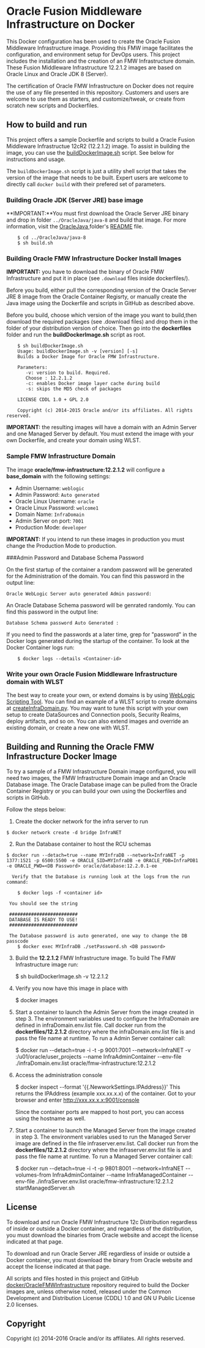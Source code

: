 Oracle Fusion Middleware Infrastructure on Docker
=================================================
This Docker configuration has been used to create the Oracle Fusion Middleware Infrastructure image. Providing this FMW image facilitates the configuration, and environment setup for DevOps users. This project includes the installation and the creation of an  FMW Infrastructure domain. These Fusion Middleware Infrastructure 12.2.1.2 images are based on Oracle Linux and Oracle JDK 8 (Server).

The certification of Oracle FMW Infrastructure on Docker does not require the use of any file presented in this repository. Customers and users are welcome to use them as starters, and customize/tweak, or create from scratch new scripts and Dockerfiles.


## How to build and run
This project offers a sample Dockerfile and scripts to build a Oracle Fusion Middleware Infrastructue 12cR2 (12.2.1.2) image. To assist in building the image, you can use the [buildDockerImage.sh](dockerfiles/buildDockerImage.sh) script. See below for instructions and usage.

The `buildDockerImage.sh` script is just a utility shell script that takes the version of the image that needs to be built. Expert users are welcome to directly call `docker build` with their prefered set of parameters.


### Building Oracle JDK (Server JRE) base image
**IMPORTANT:**You must first download the Oracle Server JRE binary and drop in folder `../OracleJava/java-8` and build that image. For more information, visit the [OracleJava
](../OracleJava) folder's [README](../OracleJava/README.md) file.

        $ cd ../OracleJava/java-8
        $ sh build.sh

### Building Oracle FMW Infrastructure Docker Install Images
**IMPORTANT:** you have to download the binary of Oracle FMW Infrastructure and put it in place (see `.download` files inside dockerfiles/<version>).

Before you build, either pull the corresponding version of the Oracle Server JRE 8 image from the Oracle Container Regisrty, or manually create the Java image using the Dockerfile and scripts in GitHub as described above.  

Before you build, choose which version of the image you want to build,then download the required packages (see .download files) and drop them in the folder of your distribution version of choice. Then go into the **dockerfiles** folder and run the **buildDockerImage.sh** script as root.

        $ sh buildDockerImage.sh
        Usage: buildDockerImage.sh -v [version] [-s]
        Builds a Docker Image for Oracle FMW Infrastructure.

        Parameters:
           -v: version to build. Required.
           Choose : 12.2.1.2
           -c: enables Docker image layer cache during build
           -s: skips the MD5 check of packages

        LICENSE CDDL 1.0 + GPL 2.0

        Copyright (c) 2014-2015 Oracle and/or its affiliates. All rights reserved.

**IMPORTANT:** the resulting images will have a domain with an Admin Server and one Managed Server by default. You must extend the image with your own Dockerfile, and create your domain using WLST.


### Sample FMW Infrastructure Domain 
The image **oracle/fmw-infrastructure:12.2.1.2** will configure a **base_domain** with the following settings:

 * Admin Username: `weblogic`
 * Admin Password: `Auto generated` 
 * Oracle Linux Username: `oracle`
 * Oracle Linux Password: `welcome1`
 * Domain Name: `InfraDomain`
 * Admin Server on port: `7001`
 * Production Mode: `developer`
  
**IMPORTANT:** If you intend to run these images in production you must change the Production Mode to production.
 

###Admin Password and Database Schema Password

On the first startup of the container a random password will be generated for the Administration of the domain. You can find this password in the output line:

`Oracle WebLogic Server auto generated Admin password:`

An Oracle Database Schema password will be genrated randomly. You can find this password in the output line:

`Database Schema password Auto Generated :`

If you need to find the passwords at a later time, grep for "password" in the Docker logs generated during the startup of the container.  To look at the Docker Container logs run:

        $ docker logs --details <Container-id>

### Write your own Oracle Fusion Middleware Infrastructure domain with WLST
The best way to create your own, or extend domains is by using [WebLogic Scripting Tool](https://docs.oracle.com/middleware/1221/cross/wlsttasks.htm). You can find an example of a WLST script to create domains at [createInfraDomain.py](dockerfiles/12.2.1.2/container-scripts/createInfraDomain.py). You may want to tune this script with your own setup to create DataSources and Connection pools, Security Realms, deploy artifacts, and so on. You can also extend images and override an existing domain, or create a new one with WLST.

## Building and Running the Oracle FMW Infrastructure Docker Image
To try a sample of a FMW Infrastructure Domain image configured, you will need two images, the FMW Infrastructure Domain image and an Oracle Database image. The Oracle Database image can be pulled from the Oracle Container Registry or you can build your own using the Dockerfiles and scripts in GitHub. 

Follow the steps below:

  1. Create the docker network for the infra server to run
  
 	$ docker network create -d bridge InfraNET
  		
  2. Run the Database container to host the RCU schemas
  
 	$ docker run --detach=true --name MYInfraDB --network=InfraNET -p 1377:1521 -p 6500:5500 -e ORACLE_SID=MYInfraDB -e ORACLE_PDB=InfraPDB1 -e ORACLE_PWD=<DB Password> oracle/database:12.2.0.1-ee

      Verify that the Database is running look at the logs from the run command:
 
        $ docker logs -f <container id>

     You should see the string 

     #########################
     DATABASE IS READY TO USE!
     #########################

     The Database password is auto generated, one way to change the DB passcode 
        $ docker exec MYInfraDB ./setPassword.sh <DB password>


  3. Build the **12.2.1.2** FMW Infrastructure image. To build The FMW Infrastructure image run:

        $ sh buildDockerImage.sh -v 12.2.1.2 

  4. Verify you now have this image in place with

        $ docker images
  
  5. Start a container to launch the Admin Server from the image created in step 3. The environment variables used to configure the InfraDomain are defined in infraDomain.env.list file. Call docker run from the **dockerfiles/12.2.1.2** directory where the infraDomain.env.list file is and pass the file name at runtime. To run a Admin Server container call: 

        $ docker run --detach=true -i -t -p 9001:7001 --network=InfraNET -v <Host Volume>:/u01/oracle/user_projects --name InfraAdminContainer --env-file ./infraDomain.env.list oracle/fmw-infrastructure:12.2.1.2

  6. Access the administration console

        $ docker inspect --format '{{.NewworkSettings.IPAddress}}' <container-name>
        This returns the IPAddress (example xxx.xx.x.x) of the container.  Got to your browser and enter http://xxx.xx.x.x:9001/console
        
        Since the container ports are mapped to host port, you can access using the hostname as well.
  
  7. Start a container to launch the Managed Server from the image created in step 3. The environment variables used to run the Managed Server image are defined in the file infraserver.env.list. Call docker run from the **dockerfiles/12.2.1.2** directory where the infraserver.env.list file is and pass the file name at runtime. To run a Managed Server container call:

        $ docker run --detach=true -i -t -p 9801:8001 --network=InfraNET --volumes-from InfraAdminContainer --name InfraManagedContainer --env-file ./infraServer.env.list oracle/fmw-infrastructure:12.2.1.2 startManagedServer.sh


## License
To download and run Oracle FMW Infrastructure 12c Distribution regardless of inside or outside a Docker container, and regardless of the distribution, you must download the binaries from Oracle website and accept the license indicated at that page.

To download and run Oracle Server JRE regardless of inside or outside a Docker container, you must download the binary from Oracle website and accept the license indicated at that page.

All scripts and files hosted in this project and GitHub [docker/OracleFMWInfrastructure](./) repository required to build the Docker images are, unless otherwise noted, released under the Common Development and Distribution License (CDDL) 1.0 and GN U Public License 2.0 licenses.

## Copyright
Copyright (c) 2014-2016 Oracle and/or its affiliates. All rights reserved.
